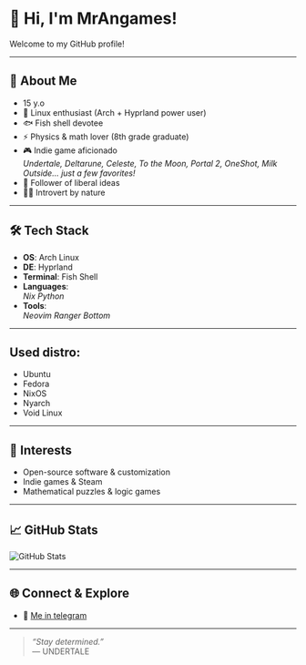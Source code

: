 # 👋 Hi, I'm MrAngames!

Welcome to my GitHub profile!

---

## 🧑 About Me

- 15 y.o
- 🚀 Linux enthusiast (Arch + Hyprland power user)
- 🐟 Fish shell devotee
- ⚡ Physics & math lover (8th grade graduate)
- 🎮 Indie game aficionado  
  *Undertale, Deltarune, Celeste, To the Moon, Portal 2, OneShot, Milk Outside… just a few favorites!*
- 📰 Follower of liberal ideas
- 😶‍🌫️ Introvert by nature

---

## 🛠️ Tech Stack

- **OS**: Arch Linux
- **DE**: Hyprland
- **Terminal**: Fish Shell
- **Languages**:  
  *Nix*
  *Python*
- **Tools**:  
  *Neovim*
  *Ranger*
  *Bottom*

---
## Used distro:
- Ubuntu
- Fedora
- NixOS
- Nyarch
- Void Linux

---
## 🎯 Interests

- Open-source software & customization
- Indie games & Steam
- Mathematical puzzles & logic games

---

## 📈 GitHub Stats

![GitHub Stats](https://github-readme-stats.vercel.app/api?username=MrAngames&show_icons=true&hide_title=true&theme=radical)

---

## 🌐 Connect & Explore

- 💬 [Me in telegram](https://t.me/Mr_angames_me)

---

> _“Stay determined.”_  
> &mdash; UNDERTALE

